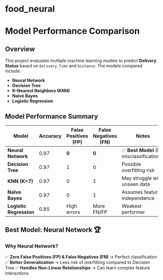# food_neural

# Model Performance Comparison

## Overview
This project evaluates multiple machine learning models to predict **Delivery Status** based on `Delivery_Time` and `Distance`. The models compared include:
- **Neural Network**
- **Decision Tree**
- **K-Nearest Neighbors (KNN)**
- **Naïve Bayes**
- **Logistic Regression**

## Model Performance Summary

| Model                 | Accuracy | False Positives (FP) | False Negatives (FN) | Notes |
|-----------------------|----------|---------------------|---------------------|-------|
| **Neural Network**     | 0.97     | **0**              | **0**              | ✅ **Best Model** (No misclassifications) |
| **Decision Tree**      | 0.97     | 1                   | 0                   | Possible overfitting risk |
| **KNN (K=7)**         | 0.97     | 0                   | 1                   | May struggle with unseen data |
| **Naïve Bayes**       | 0.97     | 0                   | 1                   | Assumes feature independence |
| **Logistic Regression** | 0.85     | High errors         | More FN/FP          | Weakest performer |

## Best Model: **Neural Network** 🏆

### Why Neural Network?
✅ **Zero False Positives (FP) & False Negatives (FN)** → Perfect classification
✅ **Better Generalization** → Less risk of overfitting compared to Decision Tree
✅ **Handles Non-Linear Relationships** → Can learn complex feature interactions



